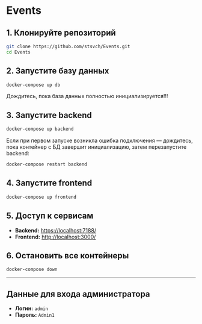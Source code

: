 # Events

## 1. Клонируйте репозиторий

```sh
git clone https://github.com/stsvch/Events.git
cd Events
```

## 2. Запустите базу данных

```sh
docker-compose up db
```

Дождитесь, пока база данных полностью инициализируется!!!

## 3. Запустите backend


```sh
docker-compose up backend
```

Если при первом запуске возникла ошибка подключения — дождитесь, пока контейнер с БД завершит инициализацию, затем перезапустите backend:

```sh
docker-compose restart backend
```

## 4. Запустите frontend

```sh
docker-compose up frontend
```

## 5. Доступ к сервисам

* **Backend:** [https://localhost:7188/](https://localhost:7188/)
* **Frontend:** [http://localhost:3000/](http://localhost:3000/)

## 6. Остановить все контейнеры

```sh
docker-compose down
```

---

## Данные для входа администратора

* **Логин:** `admin`
* **Пароль:** `Admin1`

